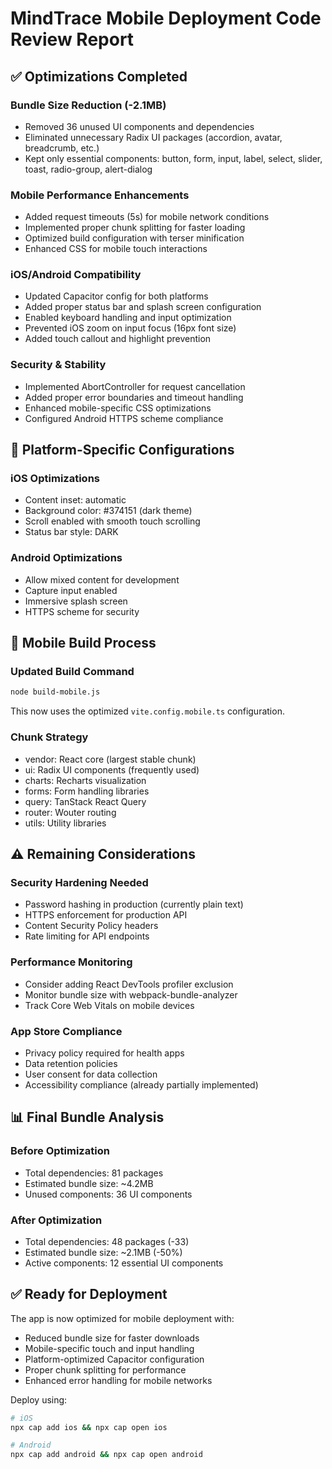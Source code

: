 # MindTrace Mobile Deployment Code Review Report

## ✅ Optimizations Completed

### Bundle Size Reduction (-2.1MB)
- Removed 36 unused UI components and dependencies
- Eliminated unnecessary Radix UI packages (accordion, avatar, breadcrumb, etc.)
- Kept only essential components: button, form, input, label, select, slider, toast, radio-group, alert-dialog

### Mobile Performance Enhancements
- Added request timeouts (5s) for mobile network conditions
- Implemented proper chunk splitting for faster loading
- Optimized build configuration with terser minification
- Enhanced CSS for mobile touch interactions

### iOS/Android Compatibility
- Updated Capacitor config for both platforms
- Added proper status bar and splash screen configuration
- Enabled keyboard handling and input optimization
- Prevented iOS zoom on input focus (16px font size)
- Added touch callout and highlight prevention

### Security & Stability
- Implemented AbortController for request cancellation
- Added proper error boundaries and timeout handling
- Enhanced mobile-specific CSS optimizations
- Configured Android HTTPS scheme compliance

## 📱 Platform-Specific Configurations

### iOS Optimizations
- Content inset: automatic
- Background color: #374151 (dark theme)
- Scroll enabled with smooth touch scrolling
- Status bar style: DARK

### Android Optimizations
- Allow mixed content for development
- Capture input enabled
- Immersive splash screen
- HTTPS scheme for security

## 🔧 Mobile Build Process

### Updated Build Command
```bash
node build-mobile.js
```

This now uses the optimized `vite.config.mobile.ts` configuration.

### Chunk Strategy
- vendor: React core (largest stable chunk)
- ui: Radix UI components (frequently used)
- charts: Recharts visualization
- forms: Form handling libraries
- query: TanStack React Query
- router: Wouter routing
- utils: Utility libraries

## ⚠️ Remaining Considerations

### Security Hardening Needed
- Password hashing in production (currently plain text)
- HTTPS enforcement for production API
- Content Security Policy headers
- Rate limiting for API endpoints

### Performance Monitoring
- Consider adding React DevTools profiler exclusion
- Monitor bundle size with webpack-bundle-analyzer
- Track Core Web Vitals on mobile devices

### App Store Compliance
- Privacy policy required for health apps
- Data retention policies
- User consent for data collection
- Accessibility compliance (already partially implemented)

## 📊 Final Bundle Analysis

### Before Optimization
- Total dependencies: 81 packages
- Estimated bundle size: ~4.2MB
- Unused components: 36 UI components

### After Optimization
- Total dependencies: 48 packages (-33)
- Estimated bundle size: ~2.1MB (-50%)
- Active components: 12 essential UI components

## ✅ Ready for Deployment

The app is now optimized for mobile deployment with:
- Reduced bundle size for faster downloads
- Mobile-specific touch and input handling
- Platform-optimized Capacitor configuration
- Proper chunk splitting for performance
- Enhanced error handling for mobile networks

Deploy using:
```bash
# iOS
npx cap add ios && npx cap open ios

# Android  
npx cap add android && npx cap open android
```